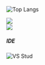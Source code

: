 
![Top Langs](https://github-readme-streak-stats.herokuapp.com/?user={ChadDevz}&layout=compact&theme=midnight-purple)

<a href="https://github.com/ChadDevz">
  <img src="https://github-readme-stats.vercel.app/api?username=ChadDevz&show_icons=true&theme=midnight-purple&count_private=true" />
  <br/>
    <img
      src="https://github-readme-stats.vercel.app/api/top-langs/?username=ChadDevz&layout=compact&langs_count=99&theme=midnight-white" />
    </br>
</a>
</div>

##### IDE
![VS Stud](https://img.shields.io/badge/Visual_Studio-5C2D91?style=for-the-badge&logo=visual%20studio&logoColor=white)
